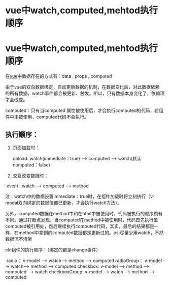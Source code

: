 # vue中watch,computed,mehtod执行顺序


# vue中watch,computed,mehtod执行顺序

在[vue](https://so.csdn.net/so/search?q=vue&spm=1001.2101.3001.7020)中数据存在的方式有：data , props , computed 

由于vue的双向数据绑定，自动更新数据的机制，在数据变化后，对此数据依赖 的所有数据，watch事件都会被更新、触发。所以，只有数据本身变化了，依赖项才会改变。

computed：只有当computed 属性被使用后，才会执行computed的代码，若组件中未被使用，computed代码不会执行。

## 执行顺序：

1. 页面加载时：

   onload: watch(immediate：true) --> computed --> watch(默认computed：false)

2. 交互改变数据时：

​       event : watch --> computed --> method 

​       注：watch中的数据设置immediate：true时，在组件加载时将立刻执行（v-modal双向绑定的数据值都已更新，才会执行watch方法）。

​      另外，computed数据在method中和在html中被使用时，代码被执行的顺序稍有不同。通过打断点发现，当computed在method中被使用时，代码首先执行值computed被引用处，然后继续执行computed代码，其实，最后的结果都是一样，在method中拿到的computed数据都是更新过的。ps:尽量少用watch，不然数据流不清晰

ele组件的执行顺序：（绑定的都是change事件）

​    radio：        v-model --> watch--> method --> computed
​     radioGroup：   v-model --> watch--> method --> computed
​     checkbox:      v-model --> method --> computed --> watch
​     checkboxGroup: v-model --> watch  --> method  --> computed 

